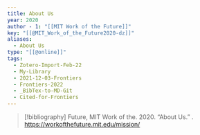 ```yaml
---
title: About Us
year: 2020
author - 1: "[[MIT Work of the Future]]"
key: "[[@MIT_Work_of_the_Future2020-dz]]"
aliases:
  - About Us
type: "[[@online]]"
tags:
  - Zotero-Import-Feb-22
  - My-Library
  - 2021-12-03-Frontiers
  - Frontiers-2022
  - _BibTex-to-MD-Git
  - Cited-for-Frontiers
---
```


> [!bibliography]
> Future, MIT Work of the. 2020. “About Us.” . https://workofthefuture.mit.edu/mission/